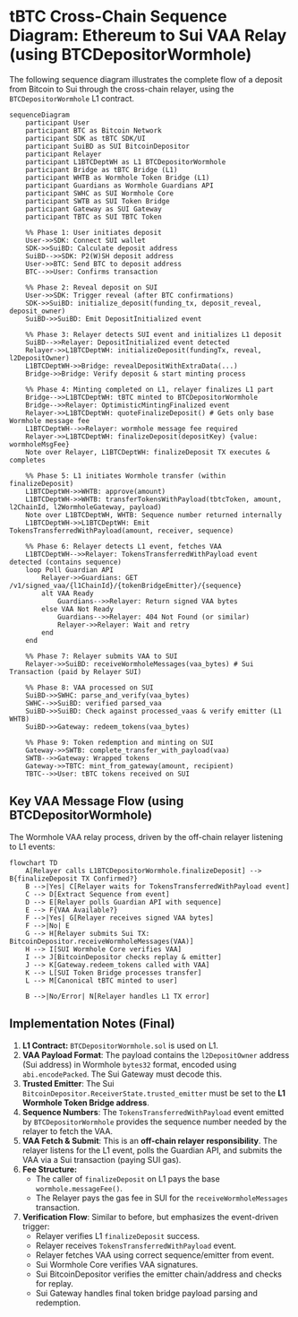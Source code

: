 # tBTC Cross-Chain Sequence Diagram: Ethereum to Sui VAA Relay (using BTCDepositorWormhole)

The following sequence diagram illustrates the complete flow of a deposit from Bitcoin to Sui through the cross-chain relayer, using the `BTCDepositorWormhole` L1 contract.

```mermaid
sequenceDiagram
    participant User
    participant BTC as Bitcoin Network
    participant SDK as tBTC SDK/UI
    participant SuiBD as SUI BitcoinDepositor
    participant Relayer
    participant L1BTCDeptWH as L1 BTCDepositorWormhole
    participant Bridge as tBTC Bridge (L1)
    participant WHTB as Wormhole Token Bridge (L1)
    participant Guardians as Wormhole Guardians API
    participant SWHC as SUI Wormhole Core
    participant SWTB as SUI Token Bridge
    participant Gateway as SUI Gateway
    participant TBTC as SUI TBTC Token

    %% Phase 1: User initiates deposit
    User->>SDK: Connect SUI wallet
    SDK->>SuiBD: Calculate deposit address 
    SuiBD-->>SDK: P2(W)SH deposit address
    User->>BTC: Send BTC to deposit address
    BTC-->>User: Confirms transaction
    
    %% Phase 2: Reveal deposit on SUI
    User->>SDK: Trigger reveal (after BTC confirmations)
    SDK->>SuiBD: initialize_deposit(funding_tx, deposit_reveal, deposit_owner)
    SuiBD->>SuiBD: Emit DepositInitialized event
    
    %% Phase 3: Relayer detects SUI event and initializes L1 deposit
    SuiBD-->>Relayer: DepositInitialized event detected
    Relayer->>L1BTCDeptWH: initializeDeposit(fundingTx, reveal, l2DepositOwner)
    L1BTCDeptWH->>Bridge: revealDepositWithExtraData(...)
    Bridge->>Bridge: Verify deposit & start minting process
    
    %% Phase 4: Minting completed on L1, relayer finalizes L1 part
    Bridge-->>L1BTCDeptWH: tBTC minted to BTCDepositorWormhole
    Bridge-->>Relayer: OptimisticMintingFinalized event
    Relayer->>L1BTCDeptWH: quoteFinalizeDeposit() # Gets only base Wormhole message fee
    L1BTCDeptWH-->>Relayer: wormhole message fee required
    Relayer->>L1BTCDeptWH: finalizeDeposit(depositKey) {value: wormholeMsgFee}
    Note over Relayer, L1BTCDeptWH: finalizeDeposit TX executes & completes
    
    %% Phase 5: L1 initiates Wormhole transfer (within finalizeDeposit)
    L1BTCDeptWH->>WHTB: approve(amount)
    L1BTCDeptWH->>WHTB: transferTokensWithPayload(tbtcToken, amount, l2ChainId, l2WormholeGateway, payload)
    Note over L1BTCDeptWH, WHTB: Sequence number returned internally
    L1BTCDeptWH->>L1BTCDeptWH: Emit TokensTransferredWithPayload(amount, receiver, sequence)

    %% Phase 6: Relayer detects L1 event, fetches VAA
    L1BTCDeptWH-->>Relayer: TokensTransferredWithPayload event detected (contains sequence)
    loop Poll Guardian API
        Relayer->>Guardians: GET /v1/signed_vaa/{l1ChainId}/{tokenBridgeEmitter}/{sequence}
        alt VAA Ready
            Guardians-->>Relayer: Return signed VAA bytes
        else VAA Not Ready
            Guardians-->>Relayer: 404 Not Found (or similar)
            Relayer->>Relayer: Wait and retry
        end
    end

    %% Phase 7: Relayer submits VAA to SUI
    Relayer->>SuiBD: receiveWormholeMessages(vaa_bytes) # Sui Transaction (paid by Relayer SUI)
    
    %% Phase 8: VAA processed on SUI
    SuiBD->>SWHC: parse_and_verify(vaa_bytes)
    SWHC-->>SuiBD: verified parsed_vaa
    SuiBD->>SuiBD: Check against processed_vaas & verify emitter (L1 WHTB)
    SuiBD->>Gateway: redeem_tokens(vaa_bytes)
    
    %% Phase 9: Token redemption and minting on SUI
    Gateway->>SWTB: complete_transfer_with_payload(vaa)
    SWTB-->>Gateway: Wrapped tokens
    Gateway->>TBTC: mint_from_gateway(amount, recipient)
    TBTC-->>User: tBTC tokens received on SUI
```

## Key VAA Message Flow (using BTCDepositorWormhole)

The Wormhole VAA relay process, driven by the off-chain relayer listening to L1 events:

```mermaid
flowchart TD
    A[Relayer calls L1BTCDepositorWormhole.finalizeDeposit] --> B{finalizeDeposit TX Confirmed?}
    B -->|Yes| C[Relayer waits for TokensTransferredWithPayload event]
    C --> D[Extract Sequence from event]
    D --> E[Relayer polls Guardian API with sequence]
    E --> F{VAA Available?}
    F -->|Yes| G[Relayer receives signed VAA bytes]
    F -->|No| E
    G --> H[Relayer submits Sui TX: BitcoinDepositor.receiveWormholeMessages(VAA)]
    H --> I[SUI Wormhole Core verifies VAA]
    I --> J[BitcoinDepositor checks replay & emitter]
    J --> K[Gateway.redeem_tokens called with VAA]
    K --> L[SUI Token Bridge processes transfer]
    L --> M[Canonical tBTC minted to user]
    
    B -->|No/Error| N[Relayer handles L1 TX error]
```

## Implementation Notes (Final)

1.  **L1 Contract:** `BTCDepositorWormhole.sol` is used on L1.
2.  **VAA Payload Format**: The payload contains the `l2DepositOwner` address (Sui address) in Wormhole `bytes32` format, encoded using `abi.encodePacked`. The Sui Gateway must decode this.
3.  **Trusted Emitter**: The Sui `BitcoinDepositor.ReceiverState.trusted_emitter` must be set to the **L1 Wormhole Token Bridge address**.
4.  **Sequence Numbers**: The `TokensTransferredWithPayload` event emitted by `BTCDepositorWormhole` provides the sequence number needed by the relayer to fetch the VAA.
5.  **VAA Fetch & Submit**: This is an **off-chain relayer responsibility**. The relayer listens for the L1 event, polls the Guardian API, and submits the VAA via a Sui transaction (paying SUI gas).
6.  **Fee Structure:**
    *   The caller of `finalizeDeposit` on L1 pays the base `wormhole.messageFee()`.
    *   The Relayer pays the gas fee in SUI for the `receiveWormholeMessages` transaction.
7.  **Verification Flow**: Similar to before, but emphasizes the event-driven trigger:
    *   Relayer verifies L1 `finalizeDeposit` success.
    *   Relayer receives `TokensTransferredWithPayload` event.
    *   Relayer fetches VAA using correct sequence/emitter from event.
    *   Sui Wormhole Core verifies VAA signatures.
    *   Sui BitcoinDepositor verifies the emitter chain/address and checks for replay.
    *   Sui Gateway handles final token bridge payload parsing and redemption. 